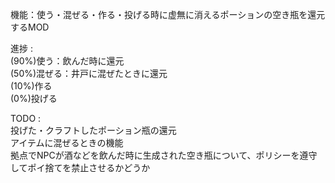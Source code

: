 機能：使う・混ぜる・作る・投げる時に虚無に消えるポーションの空き瓶を還元するMOD

進捗 :  
(90%)使う：飲んだ時に還元  
(50%)混ぜる：井戸に混ぜたときに還元  
(10%)作る  
(0%)投げる  
  
TODO :  
投げた・クラフトしたポーション瓶の還元  
アイテムに混ぜるときの機能  
拠点でNPCが酒などを飲んだ時に生成された空き瓶について、ポリシーを遵守してポイ捨てを禁止させるかどうか  
